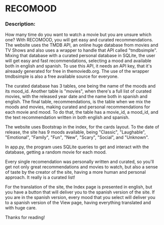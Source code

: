 # RECOMOOD

### Description:

How many time do you want to watch a movie but you are unsure which one? With RECOMOOD, you will get easy and curated recommendations.
The website uses the TMDB API, an online huge database from movies and TV Shows and also uses a wrapper to handle that API called "tmdbsimple".
Mixing that database with a curated personal database in SQLite, the user will get easy and fast recommendations, selecting a mood and available both in english and spanish.
To use this API, it needs an API key, that it's alreaady generated for free in themoviedb.org.
The use of the wrapper tmdbsimple is also a free available source for everyone.

The curated database has 3 tables, one being the name of the moods and its mood_id. Another table is "movies", when there's a full list of curated movies, with the released year date and the name both in spanish and english. The final table, recommendations, is the table when we mix the moods and movies, making curated and personal recommendations for each movie and mood. To do that, the table has a movie_id, a mood_id, and the text recommendation written in both english and spanish.

The website uses Bootstrap in the index, for the cards layout. To the date of release, the site has 9 moods available, being "Classic", "Laughable", "Emotional", "Family", "Fun", "New", "Scary", "Social", and "Unknown".

In app.py, the program uses SQLite queries to get and interact with the database, getting a random movie for each mood. 

Every single recomendation was personally written and curated, so you'll get not only great recommendations and movies to watch, but also a sense of taste by the creator of the site, having a more human and personal approach. It really is a curated list!

For the translation of the site, the Index page is presented in english, but you have a button that will deliver you to the spanish version of the site. If you are in the spanish version, every mood that you select will deliver you to a spanish version of the View page, having everything translated and with huge care.

Thanks for reading!
